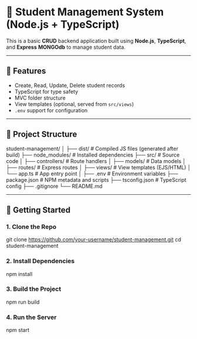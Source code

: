 
# 📘 Student Management System (Node.js + TypeScript)

This is a basic **CRUD** backend application built using **Node.js**, **TypeScript**, and **Express**  **MONGOdb** to manage student data.

---

## 🔧 Features

- Create, Read, Update, Delete student records
- TypeScript for type safety
- MVC folder structure
- View templates (optional, served from `src/views`)
- `.env` support for configuration

---

## 📂 Project Structure
student-management/
│
├── dist/ # Compiled JS files (generated after build)
├── node_modules/ # Installed dependencies
├── src/ # Source code
│ ├── controllers/ # Route handlers
│ ├── models/ # Data models
│ ├── routes/ # Express routes
│ ├── views/ # View templates (EJS/HTML)
│ └── app.ts # App entry point
│
├── .env # Environment variables
├── package.json # NPM metadata and scripts
├── tsconfig.json # TypeScript config
├── .gitignore
└── README.md


---

## 🚀 Getting Started

### 1. Clone the Repo


git clone https://github.com/your-username/student-management.git
cd student-management


### 2. Install Dependencies

npm install

### 3. Build the Project

npm run build

### 4. Run the Server

npm start


